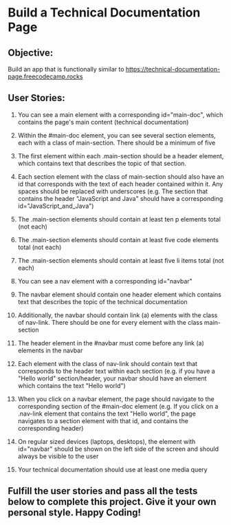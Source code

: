 # Build a Technical Documentation Page

## Objective: 

Build an app that is functionally similar to https://technical-documentation-page.freecodecamp.rocks

## User Stories:

1. You can see a main element with a corresponding id="main-doc", which contains the page's main content (technical documentation)

2. Within the #main-doc element, you can see several section elements, each with a class of main-section. There should be a minimum of five

3. The first element within each .main-section should be a header element, which contains text that describes the topic of that section.

4. Each section element with the class of main-section should also have an id that corresponds with the text of each header contained within it. Any spaces should be replaced with underscores (e.g. The section that contains the header "JavaScript and Java" should have a corresponding id="JavaScript_and_Java")

5. The .main-section elements should contain at least ten p elements total (not each)

6. The .main-section elements should contain at least five code elements total (not each)

7. The .main-section elements should contain at least five li items total (not each)

8. You can see a nav element with a corresponding id="navbar"

9. The navbar element should contain one header element which contains text that describes the topic of the technical documentation

10. Additionally, the navbar should contain link (a) elements with the class of nav-link. There should be one for every element with the class main-section

11. The header element in the #navbar must come before any link (a) elements in the navbar

12. Each element with the class of nav-link should contain text that corresponds to the header text within each section (e.g. if you have a "Hello world" section/header, your navbar should have an element which contains the text "Hello world")

13. When you click on a navbar element, the page should navigate to the corresponding section of the #main-doc element (e.g. If you click on a .nav-link element that contains the text "Hello world", the page navigates to a section element with that id, and contains the corresponding header)

14. On regular sized devices (laptops, desktops), the element with id="navbar" should be shown on the left side of the screen and should always be visible to the user

15. Your technical documentation should use at least one media query

## Fulfill the user stories and pass all the tests below to complete this project. Give it your own personal style. Happy Coding!
